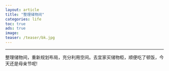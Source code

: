 ```yaml
---
layout: article
title: "整理储物间"
categories: life
toc: true
ads: true
image:
teaser: /teaser/bk.jpg
---
```


---

整理储物间，重新规划布局，充分利用空间。去宜家买储物柜，顺便吃了顿饭，今天还是母亲节呢!